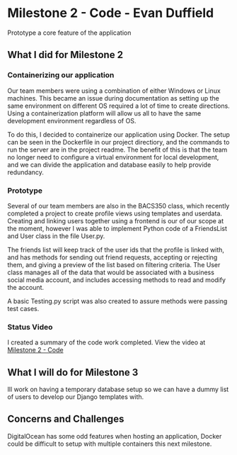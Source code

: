 # Milestone 2 - Code  - Evan Duffield

Prototype a core feature of the application


## What I did for Milestone 2

### Containerizing our application

Our team members were using a combination of either Windows or Linux machines. This became an issue during documentation as setting up the same environment on different OS required a lot of time to create directions. Using a containerization platform will allow us all to have the same development environment regardless of OS.

To do this, I decided to containerize our application using Docker. The setup can be seen in the Dockerfile in our project directiory, and the commands to run the server are in the project readme. The benefit of this is that the team no longer need to configure a virtual environment for local development, and we can divide the application and database easily to help provide redundancy.

### Prototype

Several of our team members are also in the BACS350 class, which recently completed a project to create profile views using templates and userdata. Creating and linking users together using a frontend is our of our scope at the moment, however I was able to implement Python code of a FriendsList and User class in the file User.py.

The friends list will keep track of the user ids that the profile is linked with, and has methods for sending out friend requests, accepting or rejecting them, and giving a preview of the list based on filtering criteria. The User class manages all of the data that would be associated with a business social media account, and includes accessing methods to read and modify the account.

A basic Testing.py script was also created to assure methods were passing test cases.

### Status Video 

I created a summary of the code work completed.  View the video at 
[Milestone 2 - Code](https://drive.google.com/file/d/1LXRsAofR0VVSqFwLMK_SfsdjCU4iK3fS/view?usp=sharing)


## What I will do for Milestone 3

Ill work on having a temporary database setup so we can have a dummy list of users to develop our Django templates with.

## Concerns and Challenges

DigitalOcean has some odd features when hosting an application, Docker could be difficult to setup with multiple containers this next milestone.
